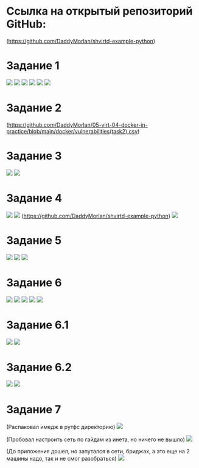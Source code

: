 # Ссылка на открытый репозиторий GitHub:
(https://github.com/DaddyMorlan/shvirtd-example-python)
# Задание 1
![](https://github.com/DaddyMorlan/05-virt-04-docker-in-practice/blob/main/docker/1.1.png)
![](https://github.com/DaddyMorlan/05-virt-04-docker-in-practice/blob/main/docker/1.2.1.png)
![](https://github.com/DaddyMorlan/05-virt-04-docker-in-practice/blob/main/docker/1.2.2.png)
![](https://github.com/DaddyMorlan/05-virt-04-docker-in-practice/blob/main/docker/1.3.png)
![](https://github.com/DaddyMorlan/05-virt-04-docker-in-practice/blob/main/docker/1.4.1.png)
![](https://github.com/DaddyMorlan/05-virt-04-docker-in-practice/blob/main/docker/1.4.2.png)
# Задание 2
(https://github.com/DaddyMorlan/05-virt-04-docker-in-practice/blob/main/docker/vulnerabilities(task2).csv)
# Задание 3
![](https://github.com/DaddyMorlan/05-virt-04-docker-in-practice/blob/main/docker/3.3.1.png)
![](https://github.com/DaddyMorlan/05-virt-04-docker-in-practice/blob/main/docker/3.3.2.png)
# Задание 4
![](https://github.com/DaddyMorlan/05-virt-04-docker-in-practice/blob/main/docker/4.6.1.png)
![](https://github.com/DaddyMorlan/05-virt-04-docker-in-practice/blob/main/docker/4.6.2.png)
(https://github.com/DaddyMorlan/shvirtd-example-python)
![](https://github.com/DaddyMorlan/05-virt-04-docker-in-practice/blob/main/docker/4.6.3.png)
# Задание 5
![](https://github.com/DaddyMorlan/05-virt-04-docker-in-practice/blob/main/docker/5.1.png)
![](https://github.com/DaddyMorlan/05-virt-04-docker-in-practice/blob/main/docker/5.2.png)
![](https://github.com/DaddyMorlan/05-virt-04-docker-in-practice/blob/main/docker/5.3.png)
# Задание 6
![](https://github.com/DaddyMorlan/05-virt-04-docker-in-practice/blob/main/docker/6.1.png)
![](https://github.com/DaddyMorlan/05-virt-04-docker-in-practice/blob/main/docker/6.2.png)
![](https://github.com/DaddyMorlan/05-virt-04-docker-in-practice/blob/main/docker/6.3.png)
![](https://github.com/DaddyMorlan/05-virt-04-docker-in-practice/blob/main/docker/6.4.png)
![](https://github.com/DaddyMorlan/05-virt-04-docker-in-practice/blob/main/docker/6.5.png)
# Задание 6.1
![](https://github.com/DaddyMorlan/05-virt-04-docker-in-practice/blob/main/docker/6.1.1.png)
![](https://github.com/DaddyMorlan/05-virt-04-docker-in-practice/blob/main/docker/6.1.2.png)
# Задание 6.2
![](https://github.com/DaddyMorlan/05-virt-04-docker-in-practice/blob/main/docker/6.2.2.png)
![](https://github.com/DaddyMorlan/05-virt-04-docker-in-practice/blob/main/docker/6.2.1.png)
# Задание 7
(Распаковал имедж в рутфс директорию)
![](https://github.com/DaddyMorlan/05-virt-04-docker-in-practice/blob/main/docker/7.1.png)

(Пробовал настроить сеть по гайдам из инета, но ничего не вышло)
![](https://github.com/DaddyMorlan/05-virt-04-docker-in-practice/blob/main/docker/7.2.png)

(До приложения дошел, но запутался в сети, бриджах, а это еще на 2 машины надо, так и не смог разобраться)
![](https://github.com/DaddyMorlan/05-virt-04-docker-in-practice/blob/main/docker/7.3.png)
